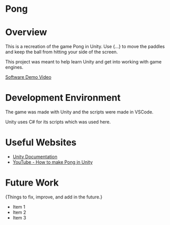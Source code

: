 # Pong

# Overview

This is a recreation of the game Pong in Unity. Use {...} to move the paddles and keep the ball from hitting your side of the screen.

This project was meant to help learn Unity and get into working with game engines.

[Software Demo Video](http://youtube.link.goes.here)

# Development Environment

The game was made with Unity and the scripts were made in VSCode.

Unity uses C# for its scripts which was used here.

# Useful Websites

* [Unity Documentation](https://docs.unity.com/)
* [YouTube - How to make Pong in Unity](https://www.youtube.com/watch?v=AcpaYq0ihaM)

# Future Work

{Things to fix, improve, and add in the future.}
* Item 1
* Item 2
* Item 3